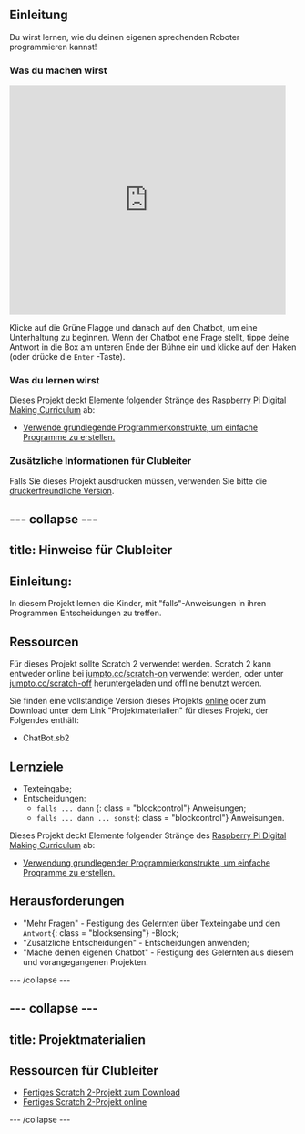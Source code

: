 ## Einleitung

Du wirst lernen, wie du deinen eigenen sprechenden Roboter programmieren kannst!

### Was du machen wirst

<div class="scratch-preview">
  <iframe allowtransparency="true" width="485" height="402" src="https://scratch.mit.edu/projects/embed/26762091/?autostart=false" frameborder="0"></iframe>
</div>

Klicke auf die Grüne Flagge und danach auf den Chatbot, um eine Unterhaltung zu beginnen. Wenn der Chatbot eine Frage stellt, tippe deine Antwort in die Box am unteren Ende der Bühne ein und klicke auf den Haken (oder drücke die `Enter` -Taste).

### Was du lernen wirst

Dieses Projekt deckt Elemente folgender Stränge des [Raspberry Pi Digital Making Curriculum](http://rpf.io/curriculum) ab:

+ [Verwende grundlegende Programmierkonstrukte, um einfache Programme zu erstellen.](https://www.raspberrypi.org/curriculum/programming/creator)

### Zusätzliche Informationen für Clubleiter

Falls Sie dieses Projekt ausdrucken müssen, verwenden Sie bitte die [druckerfreundliche Version](https://projects.raspberrypi.org/en/projects/chatbot/print).

## \--- collapse \---

## title: Hinweise für Clubleiter

## Einleitung:

In diesem Projekt lernen die Kinder, mit "falls"-Anweisungen in ihren Programmen Entscheidungen zu treffen.

## Ressourcen

Für dieses Projekt sollte Scratch 2 verwendet werden. Scratch 2 kann entweder online bei [jumpto.cc/scratch-on](http://jumpto.cc/scratch-on) verwendet werden, oder unter [jumpto.cc/scratch-off](http://jumpto.cc/scratch-off) heruntergeladen und offline benutzt werden.

Sie finden eine vollständige Version dieses Projekts [online](http://scratch.mit.edu/projects/26762091/#editor) oder zum Download unter dem Link "Projektmaterialien" für dieses Projekt, der Folgendes enthält:

+ ChatBot.sb2

## Lernziele

+ Texteingabe;
+ Entscheidungen: 
    + `falls ... dann` {: class = "blockcontrol"} Anweisungen;
    + `falls ... dann ... sonst`{: class = "blockcontrol"} Anweisungen.

Dieses Projekt deckt Elemente folgender Stränge des [Raspberry Pi Digital Making Curriculum](http://rpf.io/curriculum) ab:

+ [Verwendung grundlegender Programmierkonstrukte, um einfache Programme zu erstellen.](https://www.raspberrypi.org/curriculum/programming/creator)

## Herausforderungen

+ "Mehr Fragen" - Festigung des Gelernten über Texteingabe und den `Antwort`{: class = "blocksensing"} -Block;
+ "Zusätzliche Entscheidungen" - Entscheidungen anwenden;
+ "Mache deinen eigenen Chatbot" - Festigung des Gelernten aus diesem und vorangegangenen Projekten.

\--- /collapse \---

## \--- collapse \---

## title: Projektmaterialien

## Ressourcen für Clubleiter

+ [Fertiges Scratch 2-Projekt zum Download](resources/ChatBot.sb2)
+ [Fertiges Scratch 2-Projekt online](http://scratch.mit.edu/projects/26762091/#editor)

\--- /collapse \---